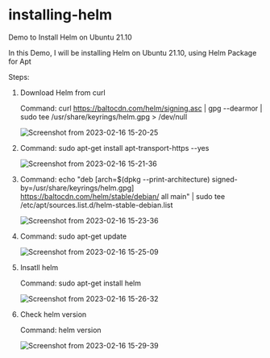 # installing-helm
Demo to Install Helm on Ubuntu 21.10

In this Demo, I will be installing Helm on Ubuntu 21.10, using Helm Package for Apt

Steps:

1. Download Helm from curl
 
   Command: curl https://baltocdn.com/helm/signing.asc | gpg --dearmor | sudo tee /usr/share/keyrings/helm.gpg > /dev/null
   
   ![Screenshot from 2023-02-16 15-20-25](https://user-images.githubusercontent.com/122020679/219330456-0c39b2ff-3a5b-498a-91f6-6874b82c2f8e.png)

2. Command: sudo apt-get install apt-transport-https --yes

   ![Screenshot from 2023-02-16 15-21-36](https://user-images.githubusercontent.com/122020679/219330949-16999821-7fb1-42f9-9f37-84b9e052226e.png)
   
3. Command: echo "deb [arch=$(dpkg --print-architecture) signed-by=/usr/share/keyrings/helm.gpg] https://baltocdn.com/helm/stable/debian/ all main" | sudo tee /etc/apt/sources.list.d/helm-stable-debian.list

   ![Screenshot from 2023-02-16 15-23-36](https://user-images.githubusercontent.com/122020679/219331418-048c6305-4e88-4147-9e91-603e4d38a5b1.png)

4. Command: sudo apt-get update

   ![Screenshot from 2023-02-16 15-25-09](https://user-images.githubusercontent.com/122020679/219331771-48feca1f-bab6-4ca0-a865-c73a30054020.png)

5. Insatll helm

   Command: sudo apt-get install helm
   
   ![Screenshot from 2023-02-16 15-26-32](https://user-images.githubusercontent.com/122020679/219332097-919b5405-4980-491f-8ee3-32067bd94992.png)

6. Check helm version

   Command: helm version
   
   ![Screenshot from 2023-02-16 15-29-39](https://user-images.githubusercontent.com/122020679/219332946-3bcc0da5-b50a-4d9c-994b-98517b4f91dd.png)
